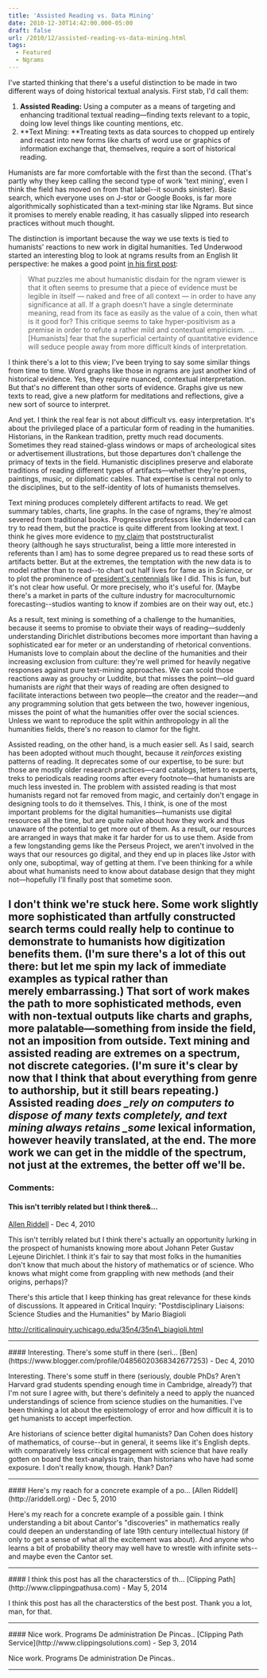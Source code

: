 ```yaml
---
title: 'Assisted Reading vs. Data Mining'
date: 2010-12-30T14:42:00.000-05:00
draft: false
url: /2010/12/assisted-reading-vs-data-mining.html
tags:
  - Featured
  - Ngrams
---
```


I've started thinking that there's a useful distinction to be made in two different ways of doing historical textual analysis. First stab, I'd call them:

1.  **Assisted Reading:** Using a computer as a means of targeting and enhancing traditional textual reading—finding texts relevant to a topic, doing low level things like counting mentions, etc.
2.  **Text Mining: **Treating texts as data sources to chopped up entirely and recast into new forms like charts of word use or graphics of information exchange that, themselves, require a sort of historical reading.

Humanists are far more comfortable with the first than the second. (That's partly why they keep calling the second type of work 'text mining', even I think the field has moved on from that label--it sounds sinister). Basic search, which everyone uses on J-stor or Google Books, is far more algorithmically sophisticated than a text-mining star like Ngrams. But since it promises to merely enable reading, it has casually slipped into research practices without much thought.

The distinction is important because the way we use texts is tied to humanists' reactions to new work in digital humanities. Ted Underwood started an interesting blog to look at ngrams results from an English lit perspective: he makes a good point [in his first post](http://tedunderwood.wordpress.com/2010/12/20/on-the-imperfection-of-the-google-dataset-and-imperfection-in-general/):

> What puzzles me about humanistic disdain for the ngram viewer is that it often seems to presume that a piece of evidence must be legible in itself — naked and free of all context — in order to have any significance at all. If a graph doesn’t have a single determinate meaning, read from its face as easily as the value of a coin, then what is it good for? This critique seems to take hyper-positivism as a premise in order to refute a rather mild and contextual empiricism.  …\[Humanists\] fear that the superficial certainty of quantitative evidence will seduce people away from more difficult kinds of interpretation.

I think there's a lot to this view; I've been trying to say some similar things from time to time. Word graphs like those in ngrams are just another kind of historical evidence. Yes, they require nuanced, contextual interpretation. But that's no different than other sorts of evidence. Graphs give us new texts to read, give a new platform for meditations and reflections, give a new sort of source to interpret.

And yet. I think the real fear is not about difficult vs. easy interpretation. It's about the privileged place of a particular form of reading in the humanities. Historians, in the Rankean tradition, pretty much read documents. Sometimes they read stained-glass windows or maps of archeological sites or advertisement illustrations, but those departures don't challenge the primacy of texts in the field. Humanistic disciplines preserve and elaborate traditions of reading different types of artifacts—whether they're poems, paintings, music, or diplomatic cables. That expertise is central not only to the disciplines, but to the self-identity of lots of humanists themselves.

Text mining produces completely different artifacts to read. We get summary tables, charts, line graphs. In the case of ngrams, they're almost severed from traditional books. Progressive professors like Underwood can try to read them, but the practice is quite different from looking at text. I think he gives more evidence to [my claim](http://sappingattention.blogspot.com/2010/12/back-to-future.html) that poststructuralist theory (although he says structuralist, being a little more interested in referents than I am) has to some degree prepared us to read these sorts of artifacts better. But at the extremes, the temptation with the new data is to model rather than to read--to chart out half lives for fame as in _Science_, or to plot the prominence of [president's centennials](http://sappingattention.blogspot.com/2010/12/centennials-part-ii.html) like I did. This is fun, but it's not clear how useful. Or more precisely, who it's useful for. (Maybe there's a market in parts of the culture industry for macroculturnomic forecasting--studios wanting to know if zombies are on their way out, etc.)

As a result, text mining is something of a challenge to the humanities, because it seems to promise to obviate their ways of reading—suddenly understanding Dirichlet distributions becomes more important than having a sophisticated ear for meter or an understanding of rhetorical conventions. Humanists love to complain about the decline of the humanities and their increasing exclusion from culture: they're well primed for heavily negative responses against pure text-mining approaches. We can scold those reactions away as grouchy or Luddite, but that misses the point—old guard humanists are _right_ that their ways of reading are often designed to facilitate interactions between two people—the creator and the reader—and any programming solution that gets between the two, however ingenious, misses the point of what the humanities offer over the social sciences. Unless we want to reproduce the split within anthropology in all the humanities fields, there's no reason to clamor for the fight.

Assisted reading, on the other hand, is a much easier sell. As I said, search has been adopted without much thought, because it _reinforces_ existing patterns of reading. It deprecates some of our expertise, to be sure: but those are mostly older research practices—card catalogs, letters to experts, treks to periodicals reading rooms after every footnote—that humanists are much less invested in. The problem with assisted reading is that most humanists regard not far removed from magic, and certainly don't engage in designing tools to do it themselves. This, I think, is one of the most important problems for the digital humanities—humanists use digital resources all the time, but are quite naïve about how they work and thus unaware of the potential to get more out of them. As a result, our resources are arranged in ways that make it far harder for us to use them. Aside from a few longstanding gems like the Perseus Project, we aren't involved in the ways that our resources go digital, and they end up in places like Jstor with only one, suboptimal, way of getting at them. I've been thinking for a while about what humanists need to know about database design that they might not—hopefully I'll finally post that sometime soon.

## I don't think we're stuck here. Some work slightly more sophisticated than artfully constructed search terms could really help to continue to demonstrate to humanists how digitization benefits them. (I'm sure there's a lot of this out there: but let me spin my lack of immediate examples as typical rather than merely embarrassing.) That sort of work makes the path to more sophisticated methods, even with non-textual outputs like charts and graphs, more palatable—something from inside the field, not an imposition from outside. Text mining and assisted reading are extremes on a spectrum, not discrete categories. (I'm sure it's clear by now that I think that about everything from genre to authorship, but it still bears repeating.) Assisted reading *does _rely on computers to dispose of many texts completely, and text mining always retains _some* lexical information, however heavily translated, at the end. The more work we can get in the middle of the spectrum, not just at the extremes, the better off we'll be.

### Comments:

#### This isn't terribly related but I think there&...

[Allen Riddell](http://ariddell.org 'noreply@blogger.com') - <time datetime="2010-12-30T18:11:31.976-05:00">Dec 4, 2010</time>

This isn't terribly related but I think there's actually an opportunity lurking in the prospect of humanists knowing more about Johann Peter Gustav Lejeune Dirichlet. I think it's fair to say that most folks in the humanities don't know that much about the history of mathematics or of science. Who knows what might come from grappling with new methods (and their origins, perhaps)?

There's this article that I keep thinking has great relevance for these kinds of discussions. It appeared in Critical Inquiry: "Postdisciplinary Liaisons: Science Studies and the Humanities" by Mario Biagioli

http://criticalinquiry.uchicago.edu/35n4/35n4\_biagioli.html

<hr />
#### Interesting. There's some stuff in there (seri...
[Ben](https://www.blogger.com/profile/04856020368342677253) - <time datetime="2010-12-30T18:44:59.129-05:00">Dec 4, 2010</time>

Interesting. There's some stuff in there (seriously, double PhDs? Aren't Harvard grad students spending enough time in Cambridge, already?) that I'm not sure I agree with, but there's definitely a need to apply the nuanced understandings of science from science studies on the humanities. I've been thinking a lot about the epistemology of error and how difficult it is to get humanists to accept imperfection.

Are historians of science better digital humanists? Dan Cohen does history of mathematics, of course--but in general, it seems like it's English depts. with comparatively less critical engagement with science that have really gotten on board the text-analysis train, than historians who have had some exposure. I don't really know, though. Hank? Dan?

<hr />
#### Here's my reach for a concrete example of a po...
[Allen Riddell](http://ariddell.org) - <time datetime="2010-12-31T08:53:56.234-05:00">Dec 5, 2010</time>

Here's my reach for a concrete example of a possible gain. I think understanding a bit about Cantor's "discoveries" in mathematics really could deepen an understanding of late 19th century intellectual history (if only to get a sense of what all the excitement was about). And anyone who learns a bit of probability theory may well have to wrestle with infinite sets--and maybe even the Cantor set.

<hr />
#### I think this post has all the characterstics of th...
[Clipping Path](http://www.clippingpathusa.com) - <time datetime="2014-05-02T13:25:15.357-04:00">May 5, 2014</time>

I think this post has all the characterstics of the best post. Thank you a lot, man, for that.

<hr />
#### Nice work. Programs De administration De Pincas..
[Clipping Path Service](http://www.clippingsolutions.com) - <time datetime="2014-09-24T14:44:36.592-04:00">Sep 3, 2014</time>

Nice work. Programs De administration De Pincas..

<hr />
